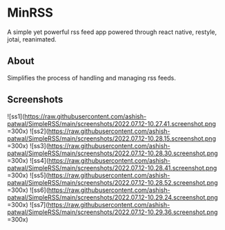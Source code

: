 # MinRSS

A simple yet powerful rss feed app powered through react native, restyle, jotai, reanimated.

## About

Simplifies the process of handling and managing rss feeds.

## Screenshots

![ss1](https://raw.githubusercontent.com/ashish-patwal/SimpleRSS/main/screenshots/2022.07.12-10.27.41.screenshot.png =300x)
![ss2](https://raw.githubusercontent.com/ashish-patwal/SimpleRSS/main/screenshots/2022.07.12-10.28.15.screenshot.png =300x)
![ss3](https://raw.githubusercontent.com/ashish-patwal/SimpleRSS/main/screenshots/2022.07.12-10.28.30.screenshot.png =300x)
![ss4](https://raw.githubusercontent.com/ashish-patwal/SimpleRSS/main/screenshots/2022.07.12-10.28.41.screenshot.png =300x)
![ss5](https://raw.githubusercontent.com/ashish-patwal/SimpleRSS/main/screenshots/2022.07.12-10.28.52.screenshot.png =300x)
![ss6](https://raw.githubusercontent.com/ashish-patwal/SimpleRSS/main/screenshots/2022.07.12-10.29.24.screenshot.png =300x)
![ss7](https://raw.githubusercontent.com/ashish-patwal/SimpleRSS/main/screenshots/2022.07.12-10.29.36.screenshot.png =300x)
